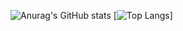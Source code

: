 ![Anurag's GitHub stats](https://github-readme-stats.vercel.app/api?username=Kowaak&show_icons=true&theme=dracula)
[![Top Langs](https://github-readme-stats.vercel.app/api/top-langs/?username=anuraghazra&layout=pie&theme=dracula)]


<!--
**Kowaak/Kowaak** is a ✨ _special_ ✨ repository because its `README.md` (this file) appears on your GitHub profile.
Here are some ideas to get you started:
- 🔭 I’m currently working on ...
- 🌱 I’m currently learning ...
- 👯 I’m looking to collaborate on ...
- 🤔 I’m looking for help with ...
- 💬 Ask me about ...
- 📫 How to reach me: ...
- 😄 Pronouns: ...
- ⚡ Fun fact: ...
-->
